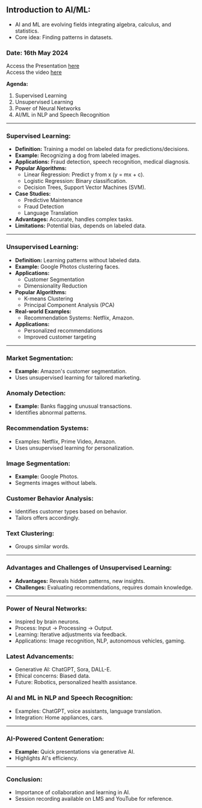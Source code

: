 ## **Introduction to AI/ML:**
- AI and ML are evolving fields integrating algebra, calculus, and statistics.
- Core idea: Finding patterns in datasets.

### Date: 16th May 2024

Access the Presentation [here](https://learning.swecha.org/pluginfile.php/125528/mod_resource/content/1/ML%20Concepts.pdf) <br>
Access the video [here](https://learning.swecha.org/mod/resource/view.php?id=3577)

**Agenda:**
1. Supervised Learning
2. Unsupervised Learning
3. Power of Neural Networks
4. AI/ML in NLP and Speech Recognition

---

### Supervised Learning:
- **Definition:** Training a model on labeled data for predictions/decisions.
- **Example:** Recognizing a dog from labeled images.
- **Applications:** Fraud detection, speech recognition, medical diagnosis.
- **Popular Algorithms:**
    - Linear Regression: Predict y from x (y = mx + c).
    - Logistic Regression: Binary classification.
    - Decision Trees, Support Vector Machines (SVM).
- **Case Studies:**
    - Predictive Maintenance
    - Fraud Detection
    - Language Translation
- **Advantages:** Accurate, handles complex tasks.
- **Limitations:** Potential bias, depends on labeled data.

---

### Unsupervised Learning:
- **Definition:** Learning patterns without labeled data.
- **Example:** Google Photos clustering faces.
- **Applications:**
    - Customer Segmentation
    - Dimensionality Reduction
- **Popular Algorithms:**
    - K-means Clustering
    - Principal Component Analysis (PCA)
- **Real-world Examples:**
    - Recommendation Systems: Netflix, Amazon.
- **Applications:**
    - Personalized recommendations
    - Improved customer targeting

---

### Market Segmentation:
- **Example:** Amazon's customer segmentation.
- Uses unsupervised learning for tailored marketing.

### Anomaly Detection:
- **Example:** Banks flagging unusual transactions.
- Identifies abnormal patterns.

### Recommendation Systems:
- Examples: Netflix, Prime Video, Amazon.
- Uses unsupervised learning for personalization.

### Image Segmentation:
- **Example:** Google Photos.
- Segments images without labels.

### Customer Behavior Analysis:
- Identifies customer types based on behavior.
- Tailors offers accordingly.

### Text Clustering:
- Groups similar words.

---

### Advantages and Challenges of Unsupervised Learning:
- **Advantages:** Reveals hidden patterns, new insights.
- **Challenges:** Evaluating recommendations, requires domain knowledge.

---

### Power of Neural Networks:
- Inspired by brain neurons.
- Process: Input → Processing → Output.
- Learning: Iterative adjustments via feedback.
- Applications: Image recognition, NLP, autonomous vehicles, gaming.

### Latest Advancements:
- Generative AI: ChatGPT, Sora, DALL-E.
- Ethical concerns: Biased data.
- Future: Robotics, personalized health assistance.

### AI and ML in NLP and Speech Recognition:
- Examples: ChatGPT, voice assistants, language translation.
- Integration: Home appliances, cars.

---

### AI-Powered Content Generation:
- **Example:** Quick presentations via generative AI.
- Highlights AI's efficiency.

---

### Conclusion:
- Importance of collaboration and learning in AI.
- Session recording available on LMS and YouTube for reference.
